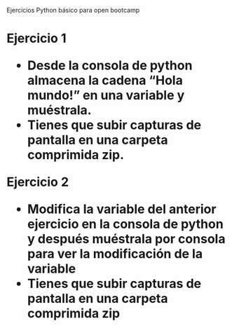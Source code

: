 Ejercicios Python básico para open bootcamp
<h1><Ejercicios de Python básico/h1>
<p>Ejercicio 1</p>
<ul>
<li>Desde la consola de python almacena la cadena “Hola mundo!” en una variable y muéstrala.</li>
<li>Tienes que subir capturas de pantalla en una carpeta comprimida zip.</li>
</ul>
<p>Ejercicio 2</p>
<ul>
<li>Modifica la variable del anterior ejercicio en la consola de python y después muéstrala por consola para ver la modificación de la variable</li>
<li>Tienes que subir capturas de pantalla en una carpeta comprimida zip</li>
</ul>
